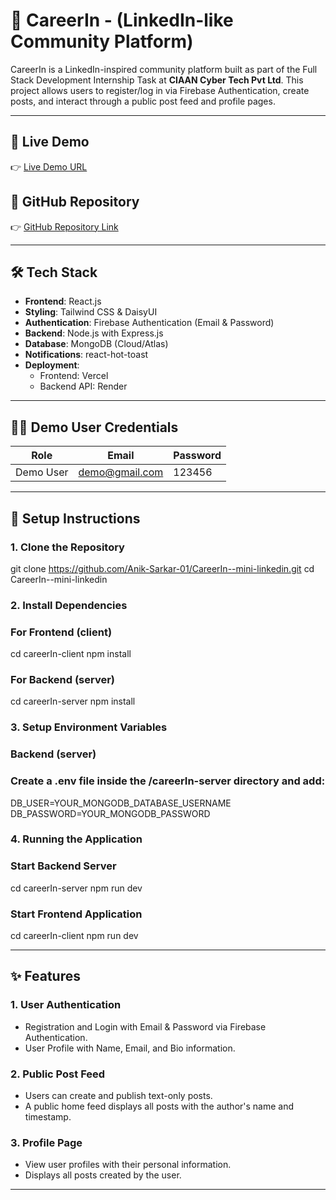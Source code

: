 # 🚀 CareerIn - (LinkedIn-like Community Platform)

CareerIn is a LinkedIn-inspired community platform built as part of the Full Stack Development Internship Task at **CIAAN Cyber Tech Pvt Ltd**. This project allows users to register/log in via Firebase Authentication, create posts, and interact through a public post feed and profile pages.

---

## 🔗 Live Demo
👉 [Live Demo URL](https://careerin.vercel.app/)

## 🔗 GitHub Repository
👉 [GitHub Repository Link](https://github.com/Anik-Sarkar-01/CareerIn--mini-linkedin)

---

## 🛠️ Tech Stack

- **Frontend**: React.js
- **Styling**: Tailwind CSS & DaisyUI
- **Authentication**: Firebase Authentication (Email & Password)
- **Backend**: Node.js with Express.js
- **Database**: MongoDB (Cloud/Atlas)
- **Notifications**: react-hot-toast
- **Deployment**:
  - Frontend: Vercel
  - Backend API: Render

---

## 🧑‍💻 Demo User Credentials
| Role      | Email                | Password |
|-----------|----------------------|----------|
| Demo User | demo@gmail.com       | 123456   |

---

## 🚀 Setup Instructions

### 1. Clone the Repository
git clone https://github.com/Anik-Sarkar-01/CareerIn--mini-linkedin.git
cd CareerIn--mini-linkedin

### 2. Install Dependencies

### For Frontend (client)
cd careerIn-client
npm install

### For Backend (server)
cd careerIn-server
npm install

### 3. Setup Environment Variables

### Backend (server)
### Create a .env file inside the /careerIn-server directory and add:
DB_USER=YOUR_MONGODB_DATABASE_USERNAME
DB_PASSWORD=YOUR_MONGODB_PASSWORD

### 4. Running the Application

### Start Backend Server
cd careerIn-server
npm run dev

### Start Frontend Application
cd careerIn-client
npm run dev

---

## ✨ Features

### 1. User Authentication
- Registration and Login with Email & Password via Firebase Authentication.
- User Profile with Name, Email, and Bio information.

### 2. Public Post Feed
- Users can create and publish text-only posts.
- A public home feed displays all posts with the author's name and timestamp.

### 3. Profile Page
- View user profiles with their personal information.
- Displays all posts created by the user.

---